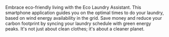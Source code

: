 Embrace eco-friendly living with the Eco Laundry Assistant. This smartphone application guides you on the optimal times to do your laundry, based on wind energy availability in the grid. Save money and reduce your carbon footprint by syncing your laundry schedule with green energy peaks. It's not just about clean clothes; it's about a cleaner planet.
